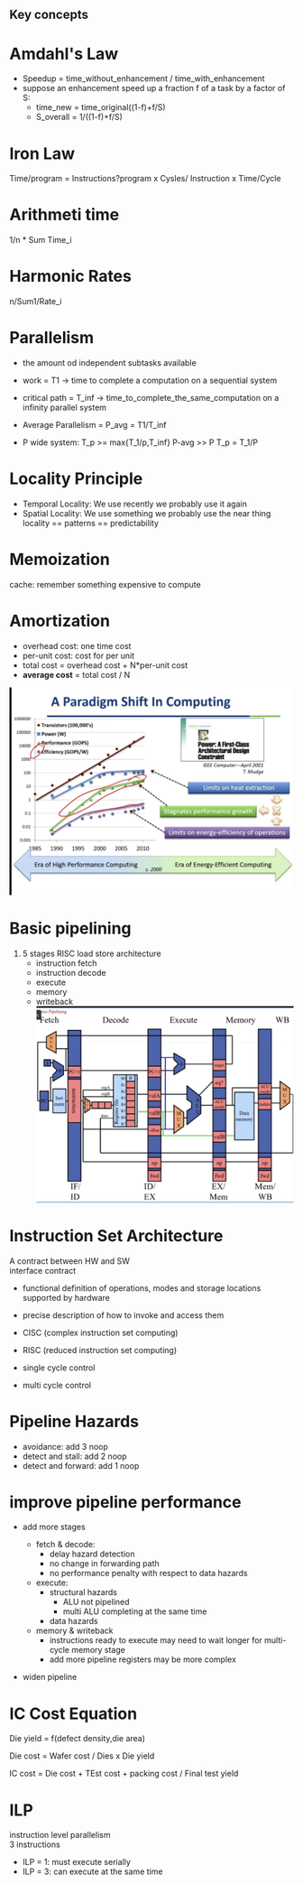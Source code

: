 ## Key concepts

# Amdahl's Law
- Speedup = time_without_enhancement / time_with_enhancement
- suppose an enhancement speed up a fraction f of a task by a factor of S:
    - time_new = time_original((1-f)+f/S)
    - S_overall = 1/((1-f)+f/S)

# Iron Law
Time/program = Instructions?program x Cysles/ Instruction x Time/Cycle

# Arithmeti time 
1/n * Sum Time_i

# Harmonic Rates
n/Sum1/Rate_i

# Parallelism
- the amount od independent subtasks available  

- work = T1 -> time to complete a computation on a sequential system
- critical path = T_inf -> time_to_complete_the_same_computation on a infinity parallel system  

- Average Parallelism = P_avg = T1/T_inf
- P wide system: T_p >= max{T_1/p,T_inf}  P-avg >> P  T_p = T_1/P

# Locality Principle
- Temporal Locality: We use recently we probably use it again
- Spatial Locality: We use something we probably use the near thing   
locality == patterns == predictability

# Memoization
cache: remember something expensive to compute

# Amortization
- overhead cost: one time cost
- per-unit cost: cost for per unit 
- total cost = overhead cost + N*per-unit cost
- **average cost** = total cost / N  


![paradigm shift](pics/paradim.png)  

# Basic pipelining
1. 5 stages RISC load store architecture
    - instruction fetch
    - instruction decode
    - execute
    - memory
    - writeback
![pipeline](pics/pipeline.png)  

# Instruction Set Architecture
A contract between HW and SW  
interface  contract
- functional definition of operations, modes and storage locations supported by hardware
- precise description of how to invoke and access them

- CISC (complex instruction set computing)
- RISC (reduced instruction set computing)

- single cycle control
- multi cycle control

# Pipeline Hazards
- avoidance: add 3 noop 
- detect and stall: add 2 noop
- detect and forward: add 1 noop

# improve pipeline performance
- add more stages
    - fetch & decode: 
        - delay hazard detection
        - no change in forwarding path
        - no performance penalty with respect to data hazards
    - execute:
        - structural hazards
            - ALU not pipelined
            - multi ALU completing at the same time
        - data hazards
    - memory & writeback
        - instructions ready to execute may need to wait longer for multi-cycle memory stage
        - add more pipeline registers may be more complex

- widen pipeline

# IC Cost Equation
Die yield = f(defect density,die area)  

Die cost = Wafer cost / Dies x Die yield

IC cost = Die cost + TEst cost + packing cost / Final test yield  

# ILP 
instruction level parallelism  
3 instructions
- ILP = 1: must execute serially
- ILP = 3: can execute at the same time